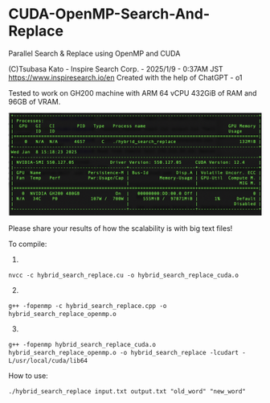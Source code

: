 # CUDA-OpenMP-Search-And-Replace
Parallel Search &amp; Replace using OpenMP and CUDA

(C)Tsubasa Kato - Inspire Search Corp. - 2025/1/9 - 0:37AM JST
https://www.inspiresearch.io/en
Created with the help of ChatGPT - o1

Tested to work on GH200 machine with ARM 64 vCPU 432GiB of RAM and 96GB of VRAM.

![Screenshot of this script running on GH200](https://github.com/stingraze/CUDA-OpenMP-Search-And-Replace/blob/main/cuda-openmp-word-replacer2.jpg)

Please share your results of how the scalability is with big text files!

To compile:

1.

```
nvcc -c hybrid_search_replace.cu -o hybrid_search_replace_cuda.o
```
2.

```
g++ -fopenmp -c hybrid_search_replace.cpp -o hybrid_search_replace_openmp.o
```
3.

```
g++ -fopenmp hybrid_search_replace_cuda.o hybrid_search_replace_openmp.o -o hybrid_search_replace -lcudart -L/usr/local/cuda/lib64
```

How to use:

```
./hybrid_search_replace input.txt output.txt "old_word" "new_word"

```
